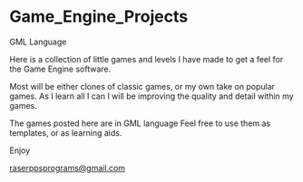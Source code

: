 # Game_Engine_Projects
GML Language

Here is a collection of little games and levels I have made to get a feel for the Game Engine software.

Most will be either clones of classic games, or my own take on popular games. As I learn all I can I will be improving the 
quality and detail within my games.

The games posted here are in GML language
Feel free to use them as templates, or as learning aids.

Enjoy

raserppsprograms@gmail.com
